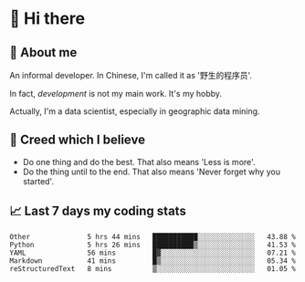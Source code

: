 # 👋 Hi there

## :speech_balloon: About me

An informal developer. In Chinese, I'm called it as '野生的程序员'.

In fact, _development_ is not my main work. It's my hobby.

Actually, I'm a data scientist, especially in geographic data mining.

## :see_no_evil: Creed which I believe

- Do one thing and do the best. That also means 'Less is more'.
- Do the thing until to the end. That also means 'Never forget why you started'.

## :chart_with_upwards_trend: Last 7 days my coding stats

<!--START_SECTION:waka-->
```text
Other              5 hrs 44 mins   ███████████░░░░░░░░░░░░░░   43.88 % 
Python             5 hrs 26 mins   ██████████▒░░░░░░░░░░░░░░   41.53 % 
YAML               56 mins         █▓░░░░░░░░░░░░░░░░░░░░░░░   07.21 % 
Markdown           41 mins         █▒░░░░░░░░░░░░░░░░░░░░░░░   05.34 % 
reStructuredText   8 mins          ▒░░░░░░░░░░░░░░░░░░░░░░░░   01.05 % 
```
<!--END_SECTION:waka-->
